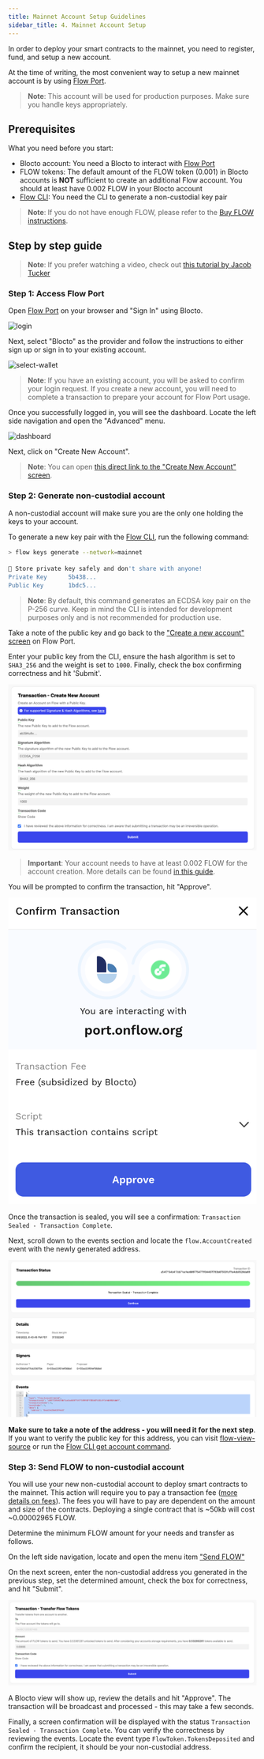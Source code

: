 ```yaml
---
title: Mainnet Account Setup Guidelines
sidebar_title: 4. Mainnet Account Setup
---
```


In order to deploy your smart contracts to the mainnet, you need to register, fund, and setup a new account.

At the time of writing, the most convenient way to setup a new mainnet account is by using [Flow Port](/flow-port/).

> **Note**: This account will be used for production purposes. Make sure you handle keys appropriately.

## Prerequisites

What you need before you start:

- Blocto account: You need a Blocto to interact with [Flow Port](https://port.onflow.org/)
- FLOW tokens: The default amount of the FLOW token (0.001) in Blocto accounts is **NOT** sufficient to create an additional Flow account. You should at least have 0.002 FLOW in your Blocto account
- [Flow CLI](https://github.com/onflow/flow-cli): You need the CLI to generate a non-custodial key pair

> **Note**: If you do not have enough FLOW, please refer to the [Buy FLOW instructions](https://flow.com/#buyflow).

## Step by step guide

> **Note**: If you prefer watching a video, check out [this tutorial by Jacob Tucker](https://www.youtube.com/watch?v=vXui7uO4cIQ)

### Step 1: Access Flow Port

Open [Flow Port](https://port.onflow.org/) on your browser and "Sign In" using Blocto.

![login](/port-login.png)

Next, select "Blocto" as the provider and follow the instructions to either sign up or sign in to your existing account.

![select-wallet](/select-wallet.png)

> **Note**: If you have an existing account, you will be asked to confirm your login request. If you create a new account, you will need to complete a transaction to prepare your account for Flow Port usage.

Once you successfully logged in, you will see the dashboard. Locate the left side navigation and open the "Advanced" menu.

![dashboard](/port-dashboard.png)

Next, click on "Create New Account".

> **Note**: You can open [this direct link to the "Create New Account" screen](https://port.onflow.org/transaction?hash=a0a78aa7821144efd5ebb974bb52ba04609ce76c3863af9d45348db93937cf98&showcode=false&weight=1000&halg=3).

### Step 2: Generate non-custodial account

A non-custodial account will make sure you are the only one holding the keys to your account.

To generate a new key pair with the [Flow CLI](https://github.com/onflow/flow-cli), run the following command:

```sh
> flow keys generate --network=mainnet

🔴️ Store private key safely and don't share with anyone!
Private Key      5b438...
Public Key       1bdc5...
```

> **Note**: By default, this command generates an ECDSA key pair on the P-256 curve. Keep in mind the CLI is intended for development purposes only and is not recommended for production use.

Take a note of the public key and go back to the ["Create a new account" screen](https://port.onflow.org/transaction?hash=a0a78aa7821144efd5ebb974bb52ba04609ce76c3863af9d45348db93937cf98&showcode=false&weight=1000&halg=3) on Flow Port.

Enter your public key from the CLI, ensure the hash algorithm is set to `SHA3_256` and the weight is set to `1000`. Finally, check the box confirming correctness and hit 'Submit'.

![new-account](port-new-account.png)

> **Important**: Your account needs to have at least 0.002 FLOW for the account creation. More details can be found [in this guide](https://docs.onflow.org/flow-token/concepts/#storageaccount-fees).

You will be prompted to confirm the transaction, hit "Approve".

![approve](port-approve.png)

Once the transaction is sealed, you will see a confirmation: `Transaction Sealed - Transaction Complete`.

Next, scroll down to the events section and locate the `flow.AccountCreated` event with the newly generated address.

![event](port-event.png)

**Make sure to take a note of the address - you will need it for the next step**. If you want to verify the public key for this address, you can visit [flow-view-source](https://flow-view-source.com/) or run the [Flow CLI get account command](/flow-cli/get-accounts/).

### Step 3: Send FLOW to non-custodial account

You will use your new non-custodial account to deploy smart contracts to the mainnet. This action will require you to pay a transaction fee ([more details on fees](/concepts/variable-transaction-fees)). The fees you will have to pay are dependent on the amount and size of the contracts. Deploying a single contract that is ~50kb will cost ~0.00002965 FLOW.

Determine the minimum FLOW amount for your needs and transfer as follows.

On the left side navigation, locate and open the menu item ["Send FLOW"](https://port.onflow.org/transaction?hash=47851586d962335e3f7d9e5d11a4c527ee4b5fd1c3895e3ce1b9c2821f60b166&showcode=false)

On the next screen, enter the non-custodial address you generated in the previous step, set the determined amount, check the box for correctness, and hit "Submit".

![send](port-send.png)

A Blocto view will show up, review the details and hit "Approve". The transaction will be broadcast and processed - this may take a few seconds.

Finally, a screen confirmation will be displayed with the status `Transaction Sealed - Transaction Complete`. You can verify the correctness by reviewing the events. Locate the event type `FlowToken.TokensDeposited` and confirm the recipient, it should be your non-custodial address.
